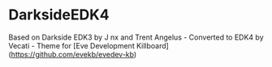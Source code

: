 # DarksideEDK4
Based on Darkside EDK3 by J nx and Trent Angelus - Converted to EDK4 by Vecati - Theme for [Eve Development Killboard] (https://github.com/evekb/evedev-kb)
